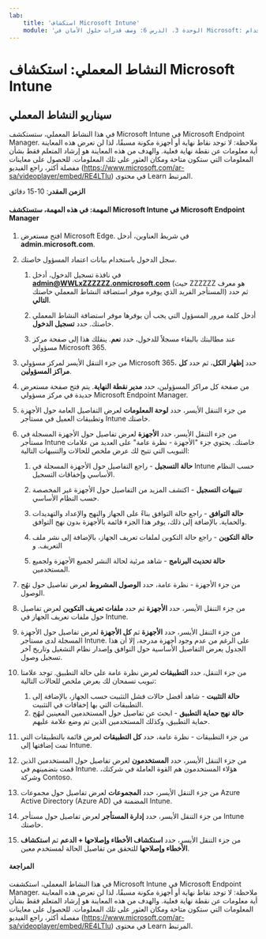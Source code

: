 ```yaml
---
lab:
    title: 'استكشاف Microsoft Intune'
    module: 'الوحدة 3، الدرس 6: وصف قدرات حلول الأمان في Microsoft: وصف أمان نقطة النهاية باستخدام Microsoft Intune'
---
```



# النشاط المعملي: استكشاف Microsoft Intune

## سيناريو النشاط المعملي

في هذا النشاط المعملي، ستستكشف Microsoft Intune في Microsoft Endpoint Manager. ملاحظة: لا توجد نقاط نهاية أو أجهزة مكونة مسبقًا، لذا لن تعرض هذه المعاينة أية معلومات عن نقطة نهاية فعلية. والهدف من هذه المعاينة هو إرشاد المتعلم فقط بشأن المعلومات التي ستكون متاحة ومكان العثور على تلك المعلومات.  للحصول على معاينات مفصلة أكثر، راجع الفيديو (<https://www.microsoft.com/ar-sa/videoplayer/embed/RE4LTIu>) في محتوى Learn المرتبط.

**الزمن المقدر**: 10-15 دقائق

#### المهمة: في هذه المهمة، ستستكشف Microsoft Intune في Microsoft Endpoint Manager

1. افتح مستعرض Microsoft Edge. في شريط العناوين، أدخل **admin.microsoft.com**.

1. سجل الدخول باستخدام بيانات اعتماد المسؤول خاصتك.
    1. في نافذة تسجيل الدخول، أدخل **admin@WWLxZZZZZZ.onmicrosoft.com** (حيث ZZZZZZ هو معرف المستأجر الفريد الذي يوفره موفر استضافة النشاط المعملي خاصتك) ثم حدد **التالي**.
    
    1. أدخل كلمة مرور المسؤول التي يجب أن يوفرها موفر استضافة النشاط المعملي خاصتك. حدد **تسجيل الدخول**.
    1. عند مطالبتك بالبقاء مسجلاً للدخول، حدد **نعم**. ينقلك هذا إلى صفحة مركز مسؤولي Microsoft 365.

1. من جزء التنقل الأيسر لمركز مسؤولي Microsoft 365، حدد **إظهار الكل**، ثم حدد **كل مراكز المسؤولين**.

1. من صفحة كل مراكز المسؤولين، حدد **مدير نقطة النهاية**.  يتم فتح صفحة مستعرض جديدة في مركز مسؤولي Microsoft Endpoint Manager.

1. من جزء التنقل الأيسر، حدد **لوحة المعلومات** لعرض التفاصيل العامة حول الأجهزة وتطبيقات العميل في مستأجر Intune خاصتك.

1. من جزء التنقل الأيسر، حدد **الأجهزة** لعرض تفاصيل حول الأجهزة المسجلة في مستأجر Intune خاصتك. يحتوي جزء "الأجهزة - نظرة عامة" على العديد من علامات التبويب التي تتيح لك عرض ملخص للحالات والتنبيهات التالية:
    1. **حالة التسجيل** - راجع التفاصيل حول الأجهزة المسجلة في Intune حسب النظام الأساسي وإخفاقات التسجيل.
    
    1. **تنبيهات التسجيل** - اكتشف المزيد من التفاصيل حول الأجهزة غير المخصصة حسب النظام الأساسي.
    1. **حالة التوافق** - راجع حالة التوافق بناءً على الجهاز والنهج والإعداد والتهديدات والحماية. بالإضافة إلى ذلك، يوفر هذا الجزء قائمة بالأجهزة بدون نهج التوافق.
    1. **حالة التكوين** - راجع حالة التكوين لملفات تعريف الجهاز، بالإضافة إلى نشر ملف التعريف. و
    1. **حالة تحديث البرنامج** - شاهد مرئية لحالة النشر لجميع الأجهزة ولجميع المستخدمين.

1. من جزء الأجهزة - نظرة عامة، حدد **الوصول المشروط** لعرض تفاصيل حول نهُج الوصول.

1. من جزء التنقل الأيسر، حدد **الأجهزة** ثم حدد **ملفات تعريف التكوين** لعرض تفاصيل حول ملفات تعريف الجهاز في Intune.

1. من جزء التنقل الأيسر، حدد **الأجهزة** ثم **كل الأجهزة** لعرض تفاصيل حول الأجهزة المسجلة لدى مستأجر Intune.  على الرغم من عدم وجود أجهزة مدرجة، إلا أن هذا الجدول يعرض التفاصيل الأساسية حول التوافق وإصدار نظام التشغيل وتاريخ آخر تسجيل وصول.

1. من جزء التنقل، حدد **التطبيقات** لعرض نظرة عامة على حالة التطبيق. توجد علامتا تبويب تسمحان لك بعرض ملخص للحالات التالية:
    1. **حالة التثبيت** - شاهد أفضل حالات فشل التثبيت حسب الجهاز، بالإضافة إلى التطبيقات التي بها إخفاقات في التثبيت.
    1. **حالة نهج حماية التطبيق** - ابحث عن تفاصيل حول المستخدمين المعينين لنهُج حماية التطبيق، وكذلك المستخدمين الذين تم وضع علامة عليهم.

1. من جزء التطبيقات - نظرة عامة، حدد **كل التطبيقات** لعرض قائمة بالتطبيقات التي تمت إضافتها إلى Intune.

1. من جزء التنقل الأيسر، حدد **المستخدمون** لعرض تفاصيل حول المستخدمين الذين قمت بتضمينهم في Intune. هؤلاء المستخدمون هم القوة العاملة في شركتك، وشركة Contoso.

1. من جزء التنقل الأيسر، حدد **المجموعات** لعرض تفاصيل حول مجموعات Azure Active Directory (Azure AD) المضمنة في Intune.

1. من جزء التنقل الأيسر، حدد **إدارة المستأجر** لعرض تفاصيل حول مستأجر Intune خاصتك.

1. من جزء التنقل الأيسر، حدد **استكشاف الأخطاء وإصلاحها + الدعم** ثم **استكشاف الأخطاء وإصلاحها** للتحقق من تفاصيل الحالة لمستخدم معين.

#### المراجعة

في هذا النشاط المعملي، استكشفت Microsoft Intune في Microsoft Endpoint Manager. ملاحظة: لا توجد نقاط نهاية أو أجهزة مكونة مسبقًا، لذا لن تعرض هذه المعاينة أية معلومات عن نقطة نهاية فعلية. والهدف من هذه المعاينة هو إرشاد المتعلم فقط بشأن المعلومات التي ستكون متاحة ومكان العثور على تلك المعلومات.  للحصول على معاينات مفصلة أكثر، راجع الفيديو (<https://www.microsoft.com/ar-sa/videoplayer/embed/RE4LTIu>) في محتوى Learn المرتبط.
